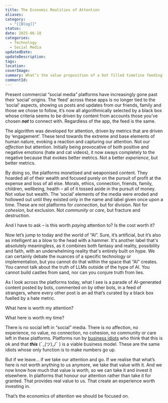 ```yaml
---
title: The Economic Realities of Attention
aliases: 
category:
  - "[[Blog]]"
status: 
date: 2025-06-18
categories:
  - Technology
  - Social Media
updatedDate: 
updateDescription: 
tags: 
location: 
coverImage: 
summary: What’s the value proposition of a bot filled timeline feeding you AI generated content?
commentId:
---
```

Present commercial “social media” platforms have increasingly gone past their ‘social’ origins. The ‘feed’ across these apps is no longer tied to the ‘social’ aspects, showing us posts and updates from our friends, family and those we chose to follow, it’s now all algorithmically selected by a black box whose criteria seems to be driven by content from accounts those you’ve chosen ***not*** to connect with. Regardless of the app, the feed is the same. 

The algorithm was developed for attention, driven by metrics that are driven by ‘engagement’. These tend towards the extreme and base elements of human nature, evoking a reaction and capturing our attention. Not our *affection* but attention. Initially being provocative of both positive and negative emotions (hate and cat videos), it now sways completely to the negative because that evokes better metrics. Not a better *experience*, but better metrics. 

By doing so, the platforms monetised and weaponised content. They hoarded all of their wealth and focused purely on the pursuit of profit at the expense and loss of all else. Morals, ethics, connection, friends, family, children, wellbeing, health – all of it tossed aside in the pursuit of money. Not *value* but wealth. The ‘social’ elements of the media were eroded and hollowed out until they existed only in the name and label given once upon a time. These are not platforms for *connection*, but for division. Not for *cohesion*, but exclusion. Not *community* or *care*, but fracture and destruction. 

And I have to ask – is this worth *paying* attention to? Is the cost worth it? 

Now let’s jump to today and the world of “AI”. Sure, it’s artificial, but it’s also as intelligent as a blow to the head with a hammer. It's another label that's absolutely meaningless, as it combines both fantasy and reality, possibility and faith, with an underwhelming reality that's entirely built on hype. We can certainly debate the nuances of a specific technology or implementation, but you cannot do that within the space that “AI” creates. You cannot talk about the truth of LLMs outside of the hype of AI. You cannot build castles from sand, nor can you conjure truth from lies. 

As I look across the platforms today, what I see is a parade of AI-generated content posted by bots, commented on by other bots, in a feed of strangers, where every other post is an ad that’s curated by a black box fuelled by a hate metric. 

What here is worth my attention? 

What here is worth my time? 

There is no social left in “social” media. There is no affection, no experience, no value, no connection, no cohesion, no community or care left in these platforms. Platforms run by [business idiots](https://www.wheresyoured.at/the-era-of-the-business-idiot/) who think that this is ok and that ***this*** (¯\_(ツ)_/¯ ) is a viable business model. These are the same idiots whose only function is to make numbers go up. 

But if we leave… if we take our attention and go. If we realise that what’s here is not worth anything to us anymore, we take that value with it. And we now know how much that value is worth, so we can take it and invest it elsewhere. In platforms that honour our attention rather than take it for granted. That provides real value to us. That create an experience worth investing in. 

That’s the economics of attention we should be focused on. 